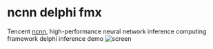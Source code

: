 # ncnn delphi fmx 
Tencent <a href="[https://www.w3schools.com](https://github.com/Tencent/ncnn)">ncnn</a>, high-performance neural network inference computing framework delphi inference demo
![screen](https://github.com/DonkeySmall/ncnn-delphi-fmx/assets/66531939/1e738f85-c6bc-4f14-8cc8-19fed8e40207)
